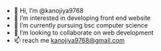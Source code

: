  - 👋 Hi, I’m @kanojiya9768
- 👀 I’m interested in developing front end website
- 🌱 I’m currently pursuing bsc computer science
- 💞️ I’m looking to collaborate on web development
- 📫 reach me kanojiya9768@gmail.com

<!---
kanojiya9768/kanojiya9768 is a ✨ special ✨ repository because its `README.md` (this file) appears on your GitHub profile.
You can click the Preview link to take a look at your changes.
--->

